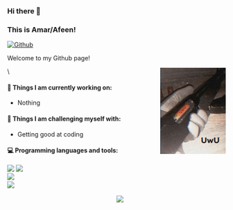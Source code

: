 ### Hi there 👋

### This is Amar/Afeen!

[![Github](https://img.shields.io/badge/-Github-000?style=flat&logo=Github&logoColor=white)](https://github.com/Afeen2002)

Welcome to my Github page!

<img align="right" alt="img" src="https://github.com/Afeen2002/afeen2002/blob/main/cover_image.jpg" width="30%" height="auto" />\

#### 🌱 Things I am currently working on:

- Nothing

#### :muscle: Things I am challenging myself with:

- Getting good at coding

#### :computer: Programming languages and tools:

<p>
	

<code><img width="10%" src="https://www.vectorlogo.zone/logos/java/java-ar21.svg"></code>
<code><img width="10%" src="https://www.vectorlogo.zone/logos/python/python-ar21.svg"></code>
<br />
<code><img width="10%" src="https://www.vectorlogo.zone/logos/mongodb/mongodb-ar21.svg"></code>
<br />
<code><img width="10%" src="https://www.vectorlogo.zone/logos/git-scm/git-scm-ar21.svg"></code>
  
  <img width="50%" align="right" src="https://github-readme-stats.vercel.app/api?username=Afeen2002&show_icons=true&hide_border=true" />

</p>
